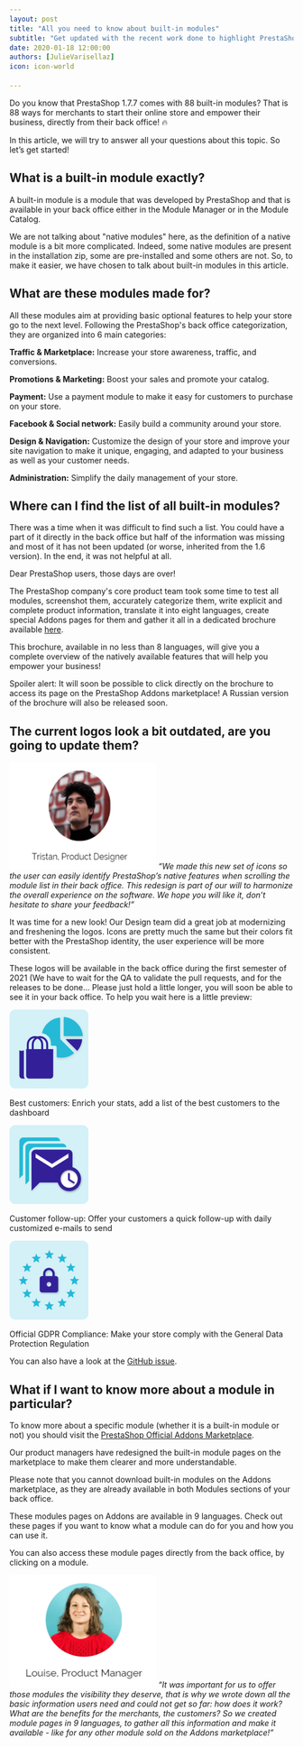 ```yaml
---
layout: post
title: "All you need to know about built-in modules"
subtitle: "Get updated with the recent work done to highlight PrestaShop modules"
date: 2020-01-18 12:00:00
authors: [JulieVarisellaz]
icon: icon-world

---
```


Do you know that PrestaShop 1.7.7 comes with 88 built-in modules? That is 88 ways for merchants to start their online store and empower their business, directly from their back office! :fire:

In this article, we will try to answer all your questions about this topic. So let’s get started!

## What is a built-in module exactly?

A built-in module is a module that was developed by PrestaShop and that is available in your back office either in the Module Manager or in the Module Catalog. 

We are not talking about "native modules" here, as the definition of a native module is a bit more complicated. Indeed, some native modules are present in the installation zip, some are pre-installed and some others are not. So, to make it easier, we have chosen to talk about built-in modules in this article.

## What are these modules made for? 

All these modules aim at providing basic optional features to help your store go to the next level. Following the PrestaShop's back office categorization, they are organized into 6 main categories:

**Traffic & Marketplace:** Increase your store awareness, traffic, and conversions.

**Promotions & Marketing:** Boost your sales and promote your catalog.

**Payment:** Use a payment module to make it easy for customers to purchase on your store.

**Facebook & Social network:** Easily build a community around your store.

**Design & Navigation:** Customize the design of your store and improve your site navigation to make it unique, engaging, and adapted to your business as well as your customer needs.

**Administration:** Simplify the daily management of your store. 

## Where can I find the list of all built-in modules?

There was a time when it was difficult to find such a list. You could have a part of it directly in the back office but half of the information was missing and most of it has not been updated (or worse, inherited from the 1.6 version). In the end, it was not helpful at all.

Dear PrestaShop users, those days are over! 

The PrestaShop company's core product team took some time to test all modules, screenshot them, accurately categorize them, write explicit and complete product information, translate it into eight languages, create special Addons pages for them and gather it all in a dedicated brochure available [here](https://www.prestashop.com/fr/ressources).

This brochure, available in no less than 8 languages, will give you a complete overview of the natively available features that will help you empower your business!

Spoiler alert: It will soon be possible to click directly on the brochure to access its page on the PrestaShop Addons marketplace! A Russian version of the brochure will also be released soon.

## The current logos look a bit outdated, are you going to update them?

<img src= "/assets/images/2021/01/build-article-modules-tristan-january21.png" width="260" height="190"> _“We made this new set of icons so the user can easily identify PrestaShop’s native features when scrolling the module list in their back office. This redesign is part of our will to harmonize the overall experience on the software. We hope you will like it, don’t hesitate to share your feedback!”_

It was time for a new look! Our Design team did a great job at modernizing and freshening the logos. Icons are pretty much the same but their colors fit better with the PrestaShop identity, the user experience will be more consistent. 

These logos will be available in the back office during the first semester of 2021 (We have to wait for the QA to validate the pull requests, and for the releases to be done… Please just hold a little longer, you will soon be able to see it in your back office. To help you wait here is a little preview:

![New logos](/assets/images/2021/01/build-article-modules-logos-best-customers-january21.png)

Best customers:
Enrich your stats, add a list of the best customers to the dashboard

![New logos](/assets/images/2021/01/build-article-modules-logos-customer-follow-up-january21.png)

Customer follow-up: 
Offer your customers a quick follow-up with daily customized e-mails to send

![New logos](/assets/images/2021/01/build-article-modules-logos-official-gdpr-january21.png)

Official GDPR Compliance:
Make your store comply with the General Data Protection Regulation 

You can also have a look at the [GitHub issue](https://github.com/PrestaShop/PrestaShop/issues/15858).

## What if I want to know more about a module in particular?

To know more about a specific module (whether it is a built-in module or not) you should visit the [PrestaShop Official Addons Marketplace](https://addons.prestashop.com/en/).

Our product managers have redesigned the built-in module pages on the marketplace to make them clearer and more understandable. 

Please note that you cannot download built-in modules on the Addons marketplace, as they are already available in both Modules sections of your back office. 

These modules pages on Addons are available in 9 languages. Check out these pages if you want to know what a module can do for you and how you can use it. 

You can also access these module pages directly from the back office, by clicking on a module.

<img src="/assets/images/2021/01/build-article-modules-louise-january21.png" width="260" height="200"> _“It was important for us to offer those modules the visibility they deserve, that is why we wrote down all the basic information users need and could not get so far: how does it work? What are the benefits for the merchants, the customers? So we created module pages in 9 languages, to gather all this information and make it available - like for any other module sold on the Addons marketplace!”_
